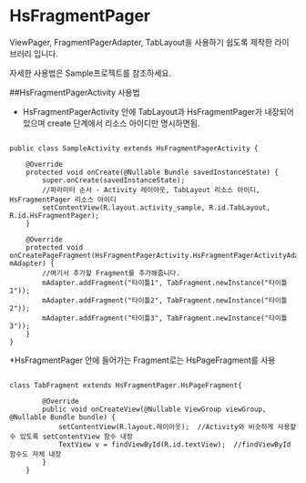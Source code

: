 # HsFragmentPager

ViewPager, FragmentPagerAdapter, TabLayout을 사용하기 쉽도록 제작한 라이브러리 입니다.

자세한 사용법은 Sample프로젝트를 참조하세요.

##HsFragmentPagerActivity 사용법
* HsFragmentPagerActivity 안에 TabLayout과 HsFragmentPager가 내장되어 있으며 create 단계에서 리소스 아이디만 명시하면됨.

<pre><code>
public class SampleActivity extends HsFragmentPagerActivity {

    @Override
    protected void onCreate(@Nullable Bundle savedInstanceState) {
        super.onCreate(savedInstanceState);
        //파라미터 순서 - Activity 레이아웃, TabLayout 리소스 아이디, HsFragmentPager 리소스 아이디
        setContentView(R.layout.activity_sample, R.id.TabLayout, R.id.HsFragmentPager);
    }

    @Override
    protected void onCreatePageFragment(HsFragmentPagerActivity.HsFragmentPagerActivityAdapter mAdapter) {
        //여기서 추가할 Fragment를 추가해줍니다.
        mAdapter.addFragment("타이틀1", TabFragment.newInstance("타이틀1"));
        mAdapter.addFragment("타이틀2", TabFragment.newInstance("타이틀2"));
        mAdapter.addFragment("타이틀3", TabFragment.newInstance("타이틀3"));
    }
}
</code></pre>

*HsFragmentPager 안에 들어가는 Fragment로는 HsPageFragment를 사용
<pre><code>
class TabFragment extends HsFragmentPager.HsPageFragment{

        @Override
        public void onCreateView(@Nullable ViewGroup viewGroup, @Nullable Bundle bundle) {
            setContentView(R.layout.레이아웃);  //Activity와 비슷하게 사용할수 있도록 setContentView 함수 내장
            TextView v = findViewById(R.id.textView);  //findViewById 함수도 자체 내장
        }
    }
</code></pre>


